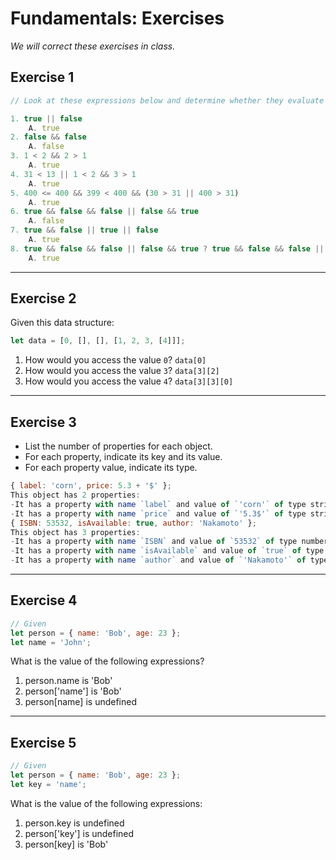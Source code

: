 # Fundamentals: Exercises

_We will correct these exercises in class._

## Exercise 1

```js
// Look at these expressions below and determine whether they evaluate to true or false

1. true || false 
    A. true
2. false && false
    A. false
3. 1 < 2 && 2 > 1
    A. true
4. 31 < 13 || 1 < 2 && 3 > 1
    A. true  
5. 400 <= 400 && 399 < 400 && (30 > 31 || 400 > 31)
    A. true 
6. true && false && false || false && true
    A. false
7. true && false || true || false
    A. true
8. true && false && false || false && true ? true && false && false || false && true : 1 < 2 && 2 > 1
    A. true
```

---

## Exercise 2

Given this data structure:

```js
let data = [0, [], [], [1, 2, 3, [4]]];
```

1. How would you access the value `0`?
`data[0]`
2. How would you access the value `3`?
`data[3][2]`
3. How would you access the value `4`?
`data[3][3][0]`

---

## Exercise 3

- List the number of properties for each object.
- For each property, indicate its key and its value.
- For each property value, indicate its type.

```js
{ label: 'corn', price: 5.3 + '$' };
This object has 2 properties:
-It has a property with name `label` and value of `'corn'` of type string.;
-It has a property with name `price` and value of `'5.3$'` of type string.
{ ISBN: 53532, isAvailable: true, author: 'Nakamoto' };
This object has 3 properties:
-It has a property with name `ISBN` and value of `53532` of type number.;
-It has a property with name `isAvailable` and value of `true` of type boolean.;
-It has a property with name `author` and value of `'Nakamoto'` of type string.;
```

---

## Exercise 4

```js
// Given
let person = { name: 'Bob', age: 23 };
let name = 'John';
```

What is the value of the following expressions?

1. person.name is 'Bob'
2. person['name'] is 'Bob'
3. person[name] is undefined

---

## Exercise 5

```js
// Given
let person = { name: 'Bob', age: 23 };
let key = 'name';
```

What is the value of the following expressions:

1. person.key is undefined
2. person['key'] is undefined
3. person[key] is 'Bob'
